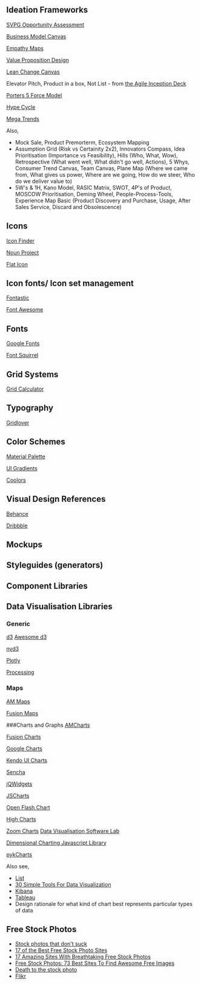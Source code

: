 ## Ideation Frameworks

[SVPG Opportunity Assessment](http://www.svpg.com/assessing-product-opportunities/)

[Business Model Canvas](http://www.businessmodelgeneration.com/canvas/bmc)

[Empathy Maps](https://dschool.stanford.edu/wp-content/themes/dschool/method-cards/empathy-map.pdf)

[Value Proposition Design](https://strategyzer.com/books/value-proposition-design)

[Lean Change Canvas](https://canvanizer.com/new/lean-change-canvas)

Elevator Pitch, Product in a box, Not List - from [the Agile Inception Deck](https://agilewarrior.wordpress.com/2010/11/06/the-agile-inception-deck/)

[Porters 5 Force Model](https://en.wikipedia.org/wiki/Porter%27s_five_forces_analysis)

[Hype Cycle](http://www.gartner.com/technology/research/methodologies/hype-cycle.jsp)

[Mega Trends](http://www.pwc.co.uk/issues/megatrends.html)

Also,
- Mock Sale, Product Premorterm, Ecosystem Mapping
- Assumption Grid (Risk vs Certainity 2x2), Innovators Compass, Idea Prioritisation (Importance vs Feasibility), Hills (Who, What, Wow), Retrospective (What went well, What didn't go well, Actions), 5 Whys, Consumer Trend Canvas, Team Canvas, Plane Map (Where we came from, What gives us power, Where are we going, How do we steer, Who do we deliver value to)
- 5W's & 1H, Kano Model, RASIC Matrix, SWOT, 4P's of Product, MOSCOW Prioritisation, Deming Wheel, People-Process-Tools, Experience Map Basic (Product Discovery and Purchase, Usage, After Sales Service, Discard and Obsolescence)



## Icons
[Icon Finder](https://www.iconfinder.com/)

[Noun Project](https://thenounproject.com/)

[Flat Icon](http://www.flaticon.com/)

## Icon fonts/ Icon set management
[Fontastic](http://fontastic.me/)

[Font Awesome](http://fontawesome.io/)

## Fonts
[Google Fonts](https://fonts.google.com/)

[Font Squirrel](https://www.fontsquirrel.com/)

## Grid Systems
[Grid Calculator](http://gridcalculator.dk/)

## Typography
[Gridlover](http://www.gridlover.net/)

## Color Schemes
[Material Palette](https://www.materialpalette.com/)

[UI Gradients](http://uigradients.com/)

[Coolors](https://coolors.co/)

## Visual Design References
[Behance](https://www.behance.net/)

[Dribbble](https://dribbble.com/)

## Mockups

## Styleguides (generators)

## Component Libraries

## Data Visualisation Libraries

### Generic
[d3](https://github.com/d3/d3/wiki/Gallery) 
[Awesome d3](https://github.com/wbkd/awesome-d3)

[nvd3](http://nvd3.org/examples/index.html)

[Plotly](https://plot.ly/)

[Processing](https://processing.org/)

### Maps
[AM Maps](https://www.amcharts.com/javascript-maps/)

[Fusion Maps](http://www.fusioncharts.com/charts/fusionmaps/)

###Charts and Graphs
[AMCharts](https://www.amcharts.com/)

[Fusion Charts](http://www.fusioncharts.com/)

[Google Charts](https://developers.google.com/chart/)

[Kendo UI Charts](http://www.telerik.com/kendo-ui/charts)

[Sencha](http://examples.sencha.com/extjs/5.0.0/examples/kitchensink/?charts=true#all)

[jQWidgets](http://www.jqwidgets.com/jquery-widgets-demo/demos/jqxchart/index.htm)

[JSCharts](http://www.jscharts.com/examples)

[Open Flash Chart](http://teethgrinder.co.uk/open-flash-chart-2/tutorial.php)

[High Charts](http://www.highcharts.com/demo)

[Zoom Charts](https://zoomcharts.com/en/gallery/)
[Data Visualisation Software Lab](http://datavisualizationsoftwarelab.com/en/products/time-chart/demo/basic-columns)

[Dimensional Charting Javascript Library](http://dc-js.github.io/dc.js/)

[pykCharts](https://pykih.com/products/pykCharts)

Also see,
- [List](http://www.jsgraphs.com/)
- [30 Simple Tools For Data Visualization](https://www.fastcodesign.com/3029239/infographic-of-the-day/30-simple-tools-for-data-visualization)
- [Kibana](https://www.elastic.co/products/kibana)
- [Tableau](http://www.tableau.com/)
- Design rationale for what kind of chart best represents particular types of data

## Free Stock Photos

* [Stock photos that don't suck](https://medium.com/@dustin/stock-photos-that-dont-suck-62ae4bcbe01b)
* [17 of the Best Free Stock Photo Sites](http://blog.hubspot.com/marketing/free-stock-photos)
* [17 Amazing Sites With Breathtaking Free Stock Photos](https://bootstrapbay.com/blog/free-stock-photos/)
* [Free Stock Photos: 73 Best Sites To Find Awesome Free Images](https://designschool.canva.com/blog/free-stock-photos/)
* [Death to the stock photo](https://medium.com/medium-writing-prompts/what-prepares-you-for-the-day-569939b9525e)
* [Flikr](https://www.flickr.com/)
